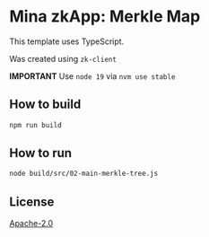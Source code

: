 # Mina zkApp: Merkle Map

This template uses TypeScript.

Was created using `zk-client`

**IMPORTANT** Use `node 19` via `nvm use stable`

## How to build

```sh
npm run build
```

## How to run 

```sh
node build/src/02-main-merkle-tree.js
```

## License

[Apache-2.0](LICENSE)
